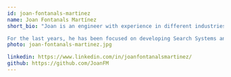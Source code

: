 ```yaml
---
id: joan-fontanals-martinez
name: Joan Fontanals Martínez
short_bio: "Joan is an engineer with experience in different industries like Travel and Big Data Analytics and different programming languages including Python.

For the last years, he has been focused on developing Search Systems and since July 2020 he has been part of Jina AI to develop an open source framework to support the next generation of AI-powered Semantic Search Systems."
photo: joan-fontanals-martinez.jpg

linkedin: https://www.linkedin.com/in/joanfontanalsmartinez/
github: https://github.com/JoanFM
---
```

